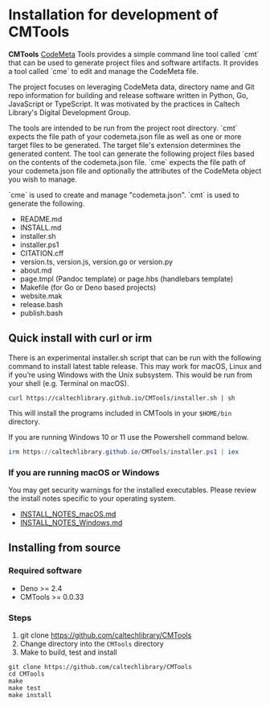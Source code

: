 Installation for development of **CMTools**
===========================================

**CMTools** [CodeMeta](https://codemeta.github.io) Tools provides a simple command line tool called &#x60;cmt&#x60; that can be used to generate project files and software artifacts. It provides a tool called &#x60;cme&#x60; to edit and manage the CodeMeta file.

The project focuses on leveraging CodeMeta data, directory name and Git repo information for building and release software written in Python, Go, JavaScript or TypeScript. It was motivated by the practices in Caltech Library&#x27;s Digital Development Group.

The tools are intended to be run from the project root directory. &#x60;cmt&#x60; expects the file path of your codemeta.json file as well as one or more target files to be generated. The target file&#x27;s extension determines the generated content. The tool can generate the following project files based on the contents of the codemeta.json file. &#x60;cme&#x60; expects the file path of your codemeta.json file and optionally the attributes of the CodeMeta object you wish to manage.

&#x60;cme&#x60; is used to create and manage &quot;codemeta.json&quot;. &#x60;cmt&#x60; is used to generate the following.

- README.md
- INSTALL.md
- installer.sh
- installer.ps1
- CITATION.cff
- version.ts, version.js, version.go or version.py
- about.md
- page.tmpl (Pandoc template) or page.hbs (handlebars template)
- Makefile (for Go or Deno based projects)
- website.mak
- release.bash
- publish.bash

Quick install with curl or irm
------------------------------

There is an experimental installer.sh script that can be run with the following command to install latest table release. This may work for macOS, Linux and if you’re using Windows with the Unix subsystem. This would be run from your shell (e.g. Terminal on macOS).

~~~shell
curl https://caltechlibrary.github.io/CMTools/installer.sh | sh
~~~

This will install the programs included in CMTools in your `$HOME/bin` directory.

If you are running Windows 10 or 11 use the Powershell command below.

~~~ps1
irm https://caltechlibrary.github.io/CMTools/installer.ps1 | iex
~~~

### If you are running macOS or Windows

You may get security warnings for the installed executables. Please review the install notes specific to your operating system.

- [INSTALL_NOTES_macOS.md](INSTALL_NOTES_macOS.md)
- [INSTALL_NOTES_Windows.md](INSTALL_NOTES_Windows.md)


Installing from source
----------------------

### Required software

- Deno &gt;&#x3D; 2.4
- CMTools &gt;&#x3D; 0.0.33

### Steps

1. git clone https://github.com/caltechlibrary/CMTools
2. Change directory into the `CMTools` directory
3. Make to build, test and install

~~~shell
git clone https://github.com/caltechlibrary/CMTools
cd CMTools
make
make test
make install
~~~

